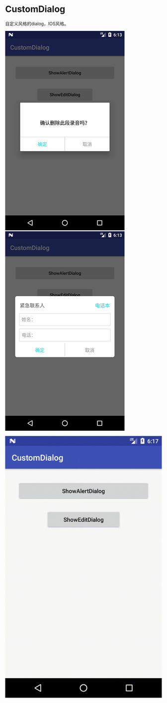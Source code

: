 # CustomDialog
自定义风格的dialog，IOS风格。



![](screenshot/Screenshot_1527833588.png)   ![](screenshot/Screenshot_1527833593.png)







![](screenshot/custome_dialog_20180601.gif)

